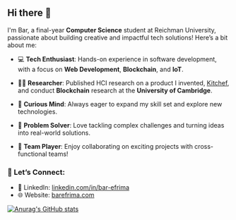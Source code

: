 ## Hi there 👋

I'm Bar, a final-year **Computer Science** student at Reichman University, passionate about building creative and impactful tech solutions! Here’s a bit about me:

- 💻 **Tech Enthusiast**: Hands-on experience in software development, with a focus on **Web Development**, **Blockchain**, and **IoT**.
- 🧑‍🔬 **Researcher**:  Published HCI research on a product I invented, [Kitchef](https://dl.acm.org/doi/10.1145/3613905.3650970), and conduct **Blockchain** research at the **University of Cambridge**.

- 🧠 **Curious Mind**: Always eager to expand my skill set and explore new technologies.
- 🎯 **Problem Solver**: Love tackling complex challenges and turning ideas into real-world solutions.
- 🤝 **Team Player**: Enjoy collaborating on exciting projects with cross-functional teams!

### 🔗 Let’s Connect:
- 💼 LinkedIn: [linkedin.com/in/bar-efrima](https://www.linkedin.com/in/bar-efrima)
- 🌐 Website: [barefrima.com](https://www.barefrima.com)

[![Anurag's GitHub stats](https://github-readme-stats.vercel.app/api?username=bar-efrima)](https://github.com/anuraghazra/github-readme-stats)
